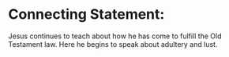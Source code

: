 # Connecting Statement:

Jesus continues to teach about how he has come to fulfill the Old Testament law. Here he begins to speak about adultery and lust.